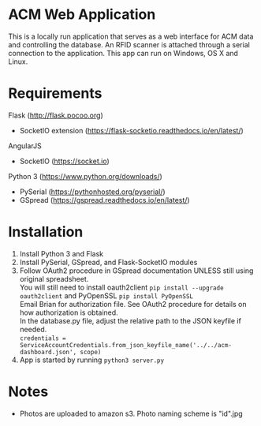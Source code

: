 # ACM Web Application  
This is a locally run application that serves as a web interface for ACM data and controlling the database. An RFID scanner
is attached through a serial connection to the application. This app can run on Windows, OS X and Linux.

# Requirements  
Flask (http://flask.pocoo.org)  
* SocketIO extension (https://flask-socketio.readthedocs.io/en/latest/)  

AngularJS  
* SocketIO (https://socket.io)  

Python 3 (https://www.python.org/downloads/) 
* PySerial (https://pythonhosted.org/pyserial/)  
* GSpread (https://gspread.readthedocs.io/en/latest/)  

# Installation  
1. Install Python 3 and Flask
2. Install PySerial, GSpread, and Flask-SocketIO modules
3. Follow OAuth2 procedure in GSpread documentation UNLESS still using original spreadsheet.  
   You will still need to install oauth2client `pip install --upgrade oauth2client` and PyOpenSSL `pip install PyOpenSSL`    
   Email Brian for authorization file. See OAuth2 procedure for details on how authorization is obtained.    
   In the database.py file, adjust the relative path to the JSON keyfile if needed.  
   `credentials = ServiceAccountCredentials.from_json_keyfile_name('../../acm-dashboard.json', scope)`
4. App is started by running `python3 server.py`

# Notes
* Photos are uploaded to amazon s3. Photo naming scheme is "id".jpg
